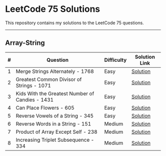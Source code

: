 # LeetCode 75 Solutions

This repository contains my solutions to the LeetCode 75 questions.

---

## Array-String

| #   | Question                                    | Difficulty | Solution Link                                                 |
| --- | ------------------------------------------ | ---------- | ------------------------------------------------------------ |
| 1   | Merge Strings Alternately - 1768           | Easy       | [Solution](Array-String/Merge%20Strings%20Alternately%20-%201768/) |
| 2   | Greatest Common Divisor of Strings - 1071  | Easy       | [Solution](Array-String/Greatest%20Common%20Divisor%20of%20Strings%20-%201071/) |
| 3   | Kids With the Greatest Number of Candies - 1431 | Easy       | [Solution](Array-String/Kids%20With%20the%20Greatest%20Number%20of%20Candies%20-%201431/) |
| 4   | Can Place Flowers - 605                    | Easy       | [Solution](Array-String/Can%20Place%20Flowers%20-%20605/) |
| 5   | Reverse Vowels of a String - 345           | Easy       | [Solution](Array-String/Reverse%20Vowels%20of%20a%20String%20-%20345/) |
| 6   | Reverse Words in a String - 151            | Medium     | [Solution](Array-String/Reverse%20Words%20in%20a%20String%20-%20151/) |
| 7   | Product of Array Except Self - 238         | Medium     | [Solution](Array-String/Product%20of%20Array%20Except%20Self%20-%20238/) |
| 8   | Increasing Triplet Subsequence - 334       | Medium     | [Solution](Array-String/Increasing%20Triplet%20Subsequence%20-%20334/) |

